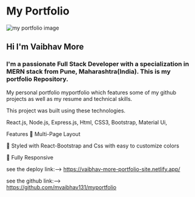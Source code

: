 # My Portfolio

![my portfolio image ](https://user-images.githubusercontent.com/98808183/170855388-cbf62321-e077-444d-b885-bbf8f3232148.png)


## Hi I'm Vaibhav More 

### I'm a passionate Full Stack Developer with a specialization in MERN stack from Pune, Maharashtra(India). This is my portfolio Repository.

My personal portfolio myportfolio which features some of my github projects as well as my resume and technical skills.

This project was built using these technologies.

React.js, 
Node.js, 
Express.js, 
Html, 
CSS3, 
Bootstrap, 
Material Ui, 

Features
📖 Multi-Page Layout

🎨 Styled with React-Bootstrap and Css with easy to customize colors

📱 Fully Responsive

see the deploy link:-->
https://vaibhav-more-portfolio-site.netlify.app/

see the github link:-->         
https://github.com/mvaibhav131/myportfolio




